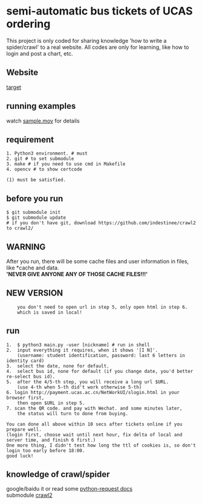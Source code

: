 # semi-automatic bus tickets of UCAS ordering
This project is only coded for sharing knowledge 'how to write a spider/crawl' to a real website. All codes are only for learning, like how to login and post a chart, etc.
## Website
<a href='http://payment.ucas.ac.cn/NetWorkUI/slogin.html'>target</a>

## running examples
watch <a href='https://github.com/indestinee/semi-automatic-bus-tickets-of-UCAS-ordering/blob/master/sample.mov?raw=true'>sample.mov</a> for details

## requirement
```
1. Python3 environment. # must
2. git # to set submodule
3. make # if you need to use cmd in Makefile
4. opencv # to show certcode

(1) must be satisfied.
```

## before you run
```
$ git submodule init
$ git submodule update
# if you don't have git, download https://github.com/indestinee/crawl2 to crawl2/
```

## **WARNING**
After you run, there will be some cache files and user information in files, like \*cache and data.  
**'NEVER GIVE ANYONE ANY OF THOSE CACHE FILES!!!'**

## **NEW VERSION**
```
    you don't need to open url in step 5, only open html in step 6.
    which is saved in local!
```
## run
```
1.  $ python3 main.py -user [nickname] # run in shell
2.  input everything it requires, when it shows '[I N]'.
    (username: student identification, password: last 6 letters in identity card)
3.  select the date, none for default.
4.  select bus id, none for default (if you change date, you'd better re-select bus id).
5.  after the 4/5-th step, you will receive a long url $URL. 
    (use 4-th when 5-th did't work otherwise 5-th)
6. login http://payment.ucas.ac.cn/NetWorkUI/slogin.html in your browser first, 
    then open $URL in step 5.
7. scan the QR code. and pay with Wechat. and some minutes later, 
    the status will turn to done from buying.

You can done all above within 10 secs after tickets online if you prepare well. 
(login first, choose wait until next hour, fix delta of local and server time, and finish 6 first.)
One more thing, I didn't test how long the ttl of cookies is, so don't login too early before 18:00.
good luck!
```

## knowledge of crawl/spider
google/baidu it or read some <a href='http://docs.python-requests.org/zh_CN/latest/user/quickstart.html'>python-request docs</a>  
submodule <a href='https://github.com/indestinee/crawl2'>crawl2</a>
